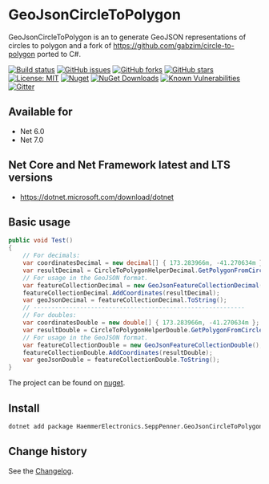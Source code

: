 GeoJsonCircleToPolygon
====================================

GeoJsonCircleToPolygon is an to generate GeoJSON representations of circles to polygon and a fork of https://github.com/gabzim/circle-to-polygon ported to C#.

[![Build status](https://ci.appveyor.com/api/projects/status/g97r2ruunhxqphtu?svg=true)](https://ci.appveyor.com/project/SeppPenner/geojsoncircletopolygon)
[![GitHub issues](https://img.shields.io/github/issues/SeppPenner/GeoJsonCircleToPolygon.svg)](https://github.com/SeppPenner/GeoJsonCircleToPolygon/issues)
[![GitHub forks](https://img.shields.io/github/forks/SeppPenner/GeoJsonCircleToPolygon.svg)](https://github.com/SeppPenner/GeoJsonCircleToPolygon/network)
[![GitHub stars](https://img.shields.io/github/stars/SeppPenner/GeoJsonCircleToPolygon.svg)](https://github.com/SeppPenner/GeoJsonCircleToPolygon/stargazers)
[![License: MIT](https://img.shields.io/badge/License-MIT-blue.svg)](https://raw.githubusercontent.com/SeppPenner/GeoJsonCircleToPolygon/master/License.txt)
[![Nuget](https://img.shields.io/badge/GeoJsonCircleToPolygon-Nuget-brightgreen.svg)](https://www.nuget.org/packages/HaemmerElectronics.SeppPenner.GeoJsonCircleToPolygon/)
[![NuGet Downloads](https://img.shields.io/nuget/dt/HaemmerElectronics.SeppPenner.GeoJsonCircleToPolygon.svg)](https://www.nuget.org/packages/HaemmerElectronics.SeppPenner.GeoJsonCircleToPolygon/)
[![Known Vulnerabilities](https://snyk.io/test/github/SeppPenner/GeoJsonCircleToPolygon/badge.svg)](https://snyk.io/test/github/SeppPenner/GeoJsonCircleToPolygon)
[![Gitter](https://badges.gitter.im/GeoJsonCircleToPolygon/community.svg)](https://gitter.im/GeoJsonCircleToPolygon/community?utm_source=badge&utm_medium=badge&utm_campaign=pr-badge)

## Available for
* Net 6.0
* Net 7.0

## Net Core and Net Framework latest and LTS versions
* https://dotnet.microsoft.com/download/dotnet

## Basic usage
```csharp
public void Test()
{
    // For decimals:
    var coordinatesDecimal = new decimal[] { 173.283966m, -41.270634m };
    var resultDecimal = CircleToPolygonHelperDecimal.GetPolygonFromCircle(coordinatesDecimal, 200000, 32);
    // For usage in the GeoJSON format.
    var featureCollectionDecimal = new GeoJsonFeatureCollectionDecimal();
    featureCollectionDecimal.AddCoordinates(resultDecimal);
    var geoJsonDecimal = featureCollectionDecimal.ToString();
    // -----------------------------------------------------------
    // For doubles:
    var coordinatesDouble = new double[] { 173.283966m, -41.270634m };
    var resultDouble = CircleToPolygonHelperDouble.GetPolygonFromCircle(coordinatesDouble, 200000, 32);
    // For usage in the GeoJSON format.
    var featureCollectionDouble = new GeoJsonFeatureCollectionDouble();
    featureCollectionDouble.AddCoordinates(resultDouble);
    var geoJsonDouble = featureCollectionDouble.ToString();
}
```

The project can be found on [nuget](https://www.nuget.org/packages/HaemmerElectronics.SeppPenner.GeoJsonCircleToPolygon/).

## Install

```bash
dotnet add package HaemmerElectronics.SeppPenner.GeoJsonCircleToPolygon
```

Change history
--------------

See the [Changelog](https://github.com/SeppPenner/GeoJsonCircleToPolygon/blob/master/Changelog.md).

